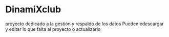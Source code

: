 # DinamiXclub
proyecto dedicado a la gestión y respaldo de los datos
Pueden edescargar y editar lo que falta al proyecto o actualizarlo
